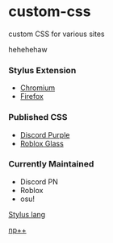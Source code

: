 # custom-css
custom CSS for various sites

hehehehaw

### Stylus Extension
 - [Chromium](https://chrome.google.com/webstore/detail/stylus/clngdbkpkpeebahjckkjfobafhncgmne?hl=en) 
 - [Firefox](https://addons.mozilla.org/en-US/firefox/addon/styl-us/)

### Published CSS
 - [Discord Purple](https://userstyles.world/style/6507/discord-purple-night)
 - [Roblox Glass](https://userstyles.world/style/6513/roblox-light-glass)

### Currently Maintained
 - Discord PN
 - Roblox
 - osu!
 

[Stylus lang](https://stylus-lang.com/)

[np++](https://notepad-plus-plus.org/downloads/)
